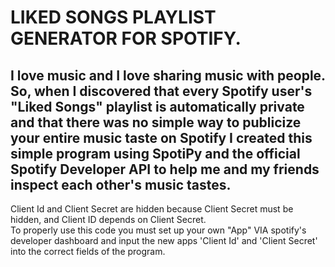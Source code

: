 # LIKED SONGS PLAYLIST GENERATOR FOR SPOTIFY.<br/>
## I love music and I love sharing music with people. So, when I discovered that every Spotify user's "Liked Songs" playlist is automatically private and that there was no simple way to publicize your entire music taste on Spotify I created this simple program using SpotiPy and the official Spotify Developer API to help me and my friends inspect each other's music tastes.<br/>

Client Id and Client Secret are hidden because Client Secret must be hidden, and Client ID depends on Client Secret.<br/>
To properly use this code you must set up your own "App" VIA spotify's developer dashboard and input the new apps 'Client Id' and 'Client Secret' into the correct fields of the program.<br/>

